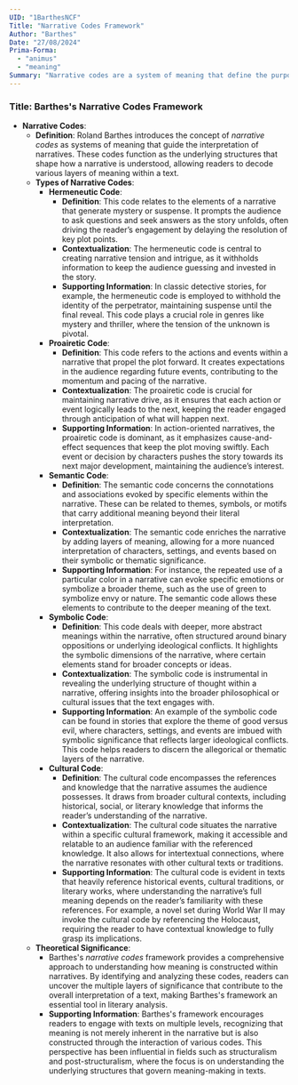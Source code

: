```yaml
---
UID: "1BarthesNCF"
Title: "Narrative Codes Framework"
Author: "Barthes"
Date: "27/08/2024"
Prima-Forma:
  - "animus"
  - "meaning"
Summary: "Narrative codes are a system of meaning that define the purpose of a section of text. The five narrative codes are: hermeneurtic, proairetic, semantic, symbolic, cultural"
---
```

### Title: **Barthes's Narrative Codes Framework**

- **Narrative Codes**:
  - **Definition**: Roland Barthes introduces the concept of *narrative codes* as systems of meaning that guide the interpretation of narratives. These codes function as the underlying structures that shape how a narrative is understood, allowing readers to decode various layers of meaning within a text.
  - **Types of Narrative Codes**:
    - **Hermeneutic Code**:
      - **Definition**: This code relates to the elements of a narrative that generate mystery or suspense. It prompts the audience to ask questions and seek answers as the story unfolds, often driving the reader’s engagement by delaying the resolution of key plot points.
      - **Contextualization**: The hermeneutic code is central to creating narrative tension and intrigue, as it withholds information to keep the audience guessing and invested in the story.
      - **Supporting Information**: In classic detective stories, for example, the hermeneutic code is employed to withhold the identity of the perpetrator, maintaining suspense until the final reveal. This code plays a crucial role in genres like mystery and thriller, where the tension of the unknown is pivotal.
    - **Proairetic Code**:
      - **Definition**: This code refers to the actions and events within a narrative that propel the plot forward. It creates expectations in the audience regarding future events, contributing to the momentum and pacing of the narrative.
      - **Contextualization**: The proairetic code is crucial for maintaining narrative drive, as it ensures that each action or event logically leads to the next, keeping the reader engaged through anticipation of what will happen next.
      - **Supporting Information**: In action-oriented narratives, the proairetic code is dominant, as it emphasizes cause-and-effect sequences that keep the plot moving swiftly. Each event or decision by characters pushes the story towards its next major development, maintaining the audience’s interest.
    - **Semantic Code**:
      - **Definition**: The semantic code concerns the connotations and associations evoked by specific elements within the narrative. These can be related to themes, symbols, or motifs that carry additional meaning beyond their literal interpretation.
      - **Contextualization**: The semantic code enriches the narrative by adding layers of meaning, allowing for a more nuanced interpretation of characters, settings, and events based on their symbolic or thematic significance.
      - **Supporting Information**: For instance, the repeated use of a particular color in a narrative can evoke specific emotions or symbolize a broader theme, such as the use of green to symbolize envy or nature. The semantic code allows these elements to contribute to the deeper meaning of the text.
    - **Symbolic Code**:
      - **Definition**: This code deals with deeper, more abstract meanings within the narrative, often structured around binary oppositions or underlying ideological conflicts. It highlights the symbolic dimensions of the narrative, where certain elements stand for broader concepts or ideas.
      - **Contextualization**: The symbolic code is instrumental in revealing the underlying structure of thought within a narrative, offering insights into the broader philosophical or cultural issues that the text engages with.
      - **Supporting Information**: An example of the symbolic code can be found in stories that explore the theme of good versus evil, where characters, settings, and events are imbued with symbolic significance that reflects larger ideological conflicts. This code helps readers to discern the allegorical or thematic layers of the narrative.
    - **Cultural Code**:
      - **Definition**: The cultural code encompasses the references and knowledge that the narrative assumes the audience possesses. It draws from broader cultural contexts, including historical, social, or literary knowledge that informs the reader’s understanding of the narrative.
      - **Contextualization**: The cultural code situates the narrative within a specific cultural framework, making it accessible and relatable to an audience familiar with the referenced knowledge. It also allows for intertextual connections, where the narrative resonates with other cultural texts or traditions.
      - **Supporting Information**: The cultural code is evident in texts that heavily reference historical events, cultural traditions, or literary works, where understanding the narrative’s full meaning depends on the reader’s familiarity with these references. For example, a novel set during World War II may invoke the cultural code by referencing the Holocaust, requiring the reader to have contextual knowledge to fully grasp its implications.
  - **Theoretical Significance**:
    - Barthes's *narrative codes* framework provides a comprehensive approach to understanding how meaning is constructed within narratives. By identifying and analyzing these codes, readers can uncover the multiple layers of significance that contribute to the overall interpretation of a text, making Barthes's framework an essential tool in literary analysis.
    - **Supporting Information**: Barthes's framework encourages readers to engage with texts on multiple levels, recognizing that meaning is not merely inherent in the narrative but is also constructed through the interaction of various codes. This perspective has been influential in fields such as structuralism and post-structuralism, where the focus is on understanding the underlying structures that govern meaning-making in texts.

